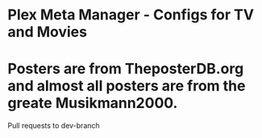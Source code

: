 # Plex Meta Manager - Configs for TV and Movies

# Posters are from TheposterDB.org and almost all posters are from the greate Musikmann2000.

Pull requests to dev-branch

